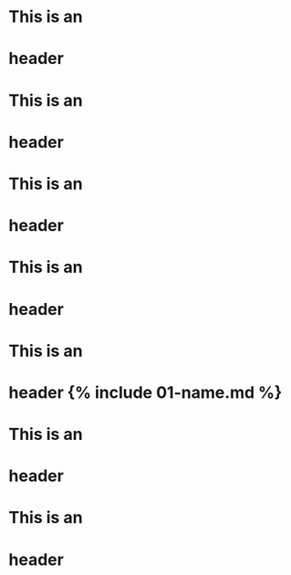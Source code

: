 # This is an <h1> header 
# This is an <h1> header 
# This is an <h1> header 
# This is an <h1> header
# This is an <h1> header {% include 01-name.md %}
# This is an <h1> header
# This is an <h1> header
